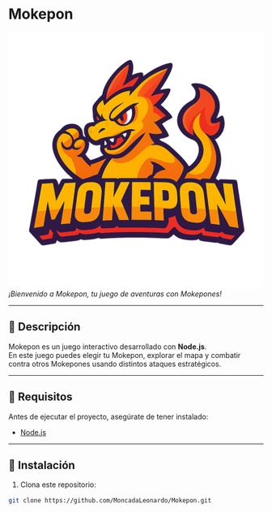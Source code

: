 # Mokepon 

![Logo](public/imagenes/logo.png)
*¡Bienvenido a Mokepon, tu juego de aventuras con Mokepones!*

---

## 🔹 Descripción

Mokepon es un juego interactivo desarrollado con **Node.js**.  
En este juego puedes elegir tu Mokepon, explorar el mapa y combatir contra otros Mokepones usando distintos ataques estratégicos.

---

## 🔹 Requisitos

Antes de ejecutar el proyecto, asegúrate de tener instalado:

- [Node.js](https://nodejs.org/) 

---

## 🔹 Instalación

1. Clona este repositorio:

```bash
git clone https://github.com/MoncadaLeonardo/Mokepon.git
